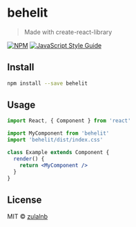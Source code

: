 # behelit

> Made with create-react-library

[![NPM](https://img.shields.io/npm/v/behelit.svg)](https://www.npmjs.com/package/behelit) [![JavaScript Style Guide](https://img.shields.io/badge/code_style-standard-brightgreen.svg)](https://standardjs.com)

## Install

```bash
npm install --save behelit
```

## Usage

```jsx
import React, { Component } from 'react'

import MyComponent from 'behelit'
import 'behelit/dist/index.css'

class Example extends Component {
  render() {
    return <MyComponent />
  }
}
```

## License

MIT © [zulalnb](https://github.com/zulalnb)

